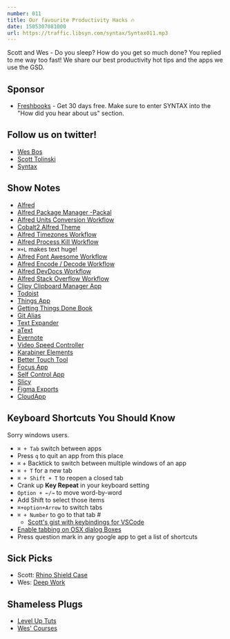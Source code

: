 ```yaml
---
number: 011
title: Our favourite Productivity Hacks 🔥
date: 1505307081000
url: https://traffic.libsyn.com/syntax/Syntax011.mp3
---
```


Scott and Wes - Do you sleep? How do you get so much done? You replied to me way too fast! We share our best productivity hot tips and the apps we use the GSD.

## Sponsor

- [Freshbooks](https://freshbooks.com/syntax) - Get 30 days free. Make sure to enter SYNTAX into the "How did you hear about us" section.

## Follow us on twitter!

- [Wes Bos](https://twitter.com/wesbos)
- [Scott Tolinski](https://twitter.com/stolinski)
- [Syntax](https://twitter.com/SyntaxFM)

## Show Notes

- [Alfred](https://www.alfredapp.com/)
- [Alfred Package Manager -Packal](http://www.packal.org/)
- [Alfred Units Conversion Workflow](http://www.packal.org/workflow/units)
- [Cobalt2 Alfred Theme](https://github.com/wesbos/Cobalt2-Alfred-Theme)
- [Alfred Timezones Workflow](http://www.packal.org/workflow/timezones)
- [Alfred Process Kill Workflow](https://github.com/ngreenstein/alfred-process-killer)
- `⌘+L` makes text huge!
- [Alfred Font Awesome Workflow](https://github.com/ruedap/alfred-font-awesome-workflow)
- [Alfred Encode / Decode Workflow](https://github.com/willfarrell/alfred-encode-decode-workflow)
- [Alfred DevDocs Workflow](https://github.com/yannickglt/alfred-devdocs)
- [Alfred Stack Overflow Workflow](https://github.com/deanishe/alfred-stackoverflow)
- [Clipy Clipboard Manager App](https://clipy-app.com/)
- [Todoist](https://en.todoist.com/)
- [Things App](https://culturedcode.com/things/)
- [Getting Things Done Book](https://www.amazon.ca/Getting-Things-Done-Stress-Free-Productivity/dp/0143126563/ref=pd_lpo_sbs_14_t_0?_encoding=UTF8&psc=1&refRID=MHJARXPDAEP4QJA5R0FP)
- [Git Alias](https://git-scm.com/book/en/v2/Git-Basics-Git-Aliases)
- [Text Expander](https://smilesoftware.com/textexpander)
- [aText](https://www.trankynam.com/atext/)
- [Evernote](https://evernote.com/)
- [Video Speed Controller](https://chrome.google.com/webstore/detail/video-speed-controller/nffaoalbilbmmfgbnbgppjihopabppdk?hl=en)
- [Karabiner Elements](https://github.com/tekezo/Karabiner-Elements/)
- [Better Touch Tool](https://www.boastr.net/)
- [Focus App](https://heyfocus.com/)
- [Self Control App](https://selfcontrolapp.com/)
- [Slicy](http://macrabbit.com/slicy/)
- [Figma Exports](https://www.figma.com)
- [CloudApp](https://my.cl.ly/r/0O0c442O0w1Z0n3W)

## Keyboard Shortcuts You Should Know

Sorry windows users.

- `⌘ + Tab` switch between apps
- Press `q` to quit an app from this place
- `⌘` + Backtick to switch between multiple windows of an app
- `⌘ + T` for a new tab
- `⌘ + Shift + T` to reopen a closed tab
- Crank up **Key Repeat** in your keyboard setting
- `Option + ←/→` to move word-by-word
- Add Shift to select those items
- `⌘+option+Arrow` to switch tabs
- `⌘ + Number` to go to that tab #
  - [Scott's gist with keybindings for VSCode](https://gist.github.com/stolinski/f49adedf7053b76634f437e824188a70)
- [Enable tabbing on OSX dialog Boxes](http://wesbos.com/osx-dialog-boxes-keyboard-tab/)
- Press question mark in any google app to get a list of shortcuts

## Sick Picks

- Scott: [Rhino Shield Case](http://amzn.to/2iXXxZE)
- Wes: [Deep Work](https://www.amazon.ca/Deep-Work-Focused-Success-Distracted/dp/1455586692)

## Shameless Plugs

- [Level Up Tuts](https://www.leveluptutorials.com/)
- [Wes' Courses](https://wesbos.com/courses)
